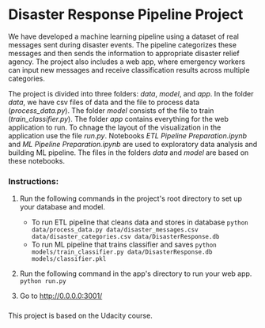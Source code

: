 # Disaster Response Pipeline Project
We have developed a machine learning pipeline using a dataset of real messages sent during disaster events. The pipeline categorizes these messages and then sends the information to appropriate disaster relief agency. The project also includes a web app, where emergency workers can input new messages and receive classification results across multiple categories.

The project is divided into three folders: _data_, _model_, and _app_. In the folder _data_, we have csv files of data and the file to process data (_process_data.py_). The folder _model_ consists of the file to train (_train_classifier.py_). The folder _app_ contains everything for the web application to run. To chnage the layout of the visualization in the application use the file _run.py_. 
Notebooks _ETL Pipeline Preparation.ipynb_ and _ML Pipeline Preparation.ipynb_ are used to exploratory data analysis and building ML pipeline. The files in the folders _data_ and _model_ are based on these notebooks.

### Instructions:
1. Run the following commands in the project's root directory to set up your database and model.

    - To run ETL pipeline that cleans data and stores in database
        `python data/process_data.py data/disaster_messages.csv data/disaster_categories.csv data/DisasterResponse.db`
    - To run ML pipeline that trains classifier and saves
        `python models/train_classifier.py data/DisasterResponse.db models/classifier.pkl`

2. Run the following command in the app's directory to run your web app.
    `python run.py`

3. Go to http://0.0.0.0:3001/


### 
This project is based on the Udacity course.
